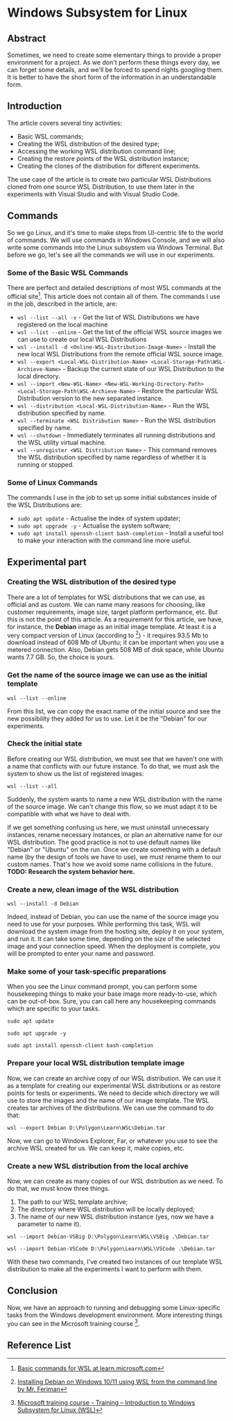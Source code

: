 # Windows Subsystem for Linux

## Abstract
Sometimes, we need to create some elementary things to provide a proper environment for a project. As we don't perform these things every day, we can forget some details, and we'll be forced to spend nights googling them. It is better to have the short form of the information in an understandable form.

## Introduction
The article covers several tiny activities:
- Basic WSL commands;
- Creating the WSL distribution of the desired type;
- Accessing the working WSL distribution command line;
- Creating the restore points of the WSL distribution instance;
- Creating the clones of the distribution for different experiments.

The use case of the article is to create two particular WSL Distributions cloned from one source WSL Distribution, to use them later in the experiments with Visual Studio and with Visual Studio Code.

## Commands
So we go Linux, and it's time to make steps from UI-centric life to the world of commands. We will use commands in Windows Console, and we will also write some commands into the Linux subsystem via Windows Terminal. But before we go, let's see all the commands we will use in our experiments.

### Some of the Basic WSL Commands
There are perfect and detailed descriptions of most WSL commands at the official site[^ms-learn-basic]. This article does not contain all of them.
The commands I use in the job, described in the article, are:
- ```wsl --list --all -v``` - Get the list of WSL Distributions we have registered on the local machine
- ```wsl --list --online``` - Get the list of the official WSL source images we can use to create our local WSL Distributions
- ```wsl --install -d <Online-WSL-Distribution-Image-Name>``` - Install the new local WSL Distributions from the remote official WSL source image.
- ```wsl --export <Local-WSL-Distribution-Name> <Local-Storage-Path\WSL-Archieve-Name>``` - Backup the current state of our WSL Distribution to the local directory.
- ```wsl --import <New-WSL-Name> <New-WSL-Working-Directory-Path> <Local-Storage-Path\WSL-Archieve-Name>``` - Restore the particular WSL Distribution version to the new separated instance.
- ```wsl --distribution <Local-WSL-Distribution-Name>``` - Run the WSL distribution specified by name.
- ```wsl --terminate <WSL Distribution Name>``` - Run the WSL distribution specified by name.
- ```wsl --shutdown``` - Immediately terminates all running distributions and the WSL utility virtual machine.
- ```wsl --unregister <WSL Distribution Name>``` - This command removes the WSL distribution specified by name regardless of whether it is running or stopped.

### Some of Linux Commands
The commands I use in the job to set up some initial substances inside of the WSL Distributions are:
- ```sudo apt update``` - Actualise the index of system updater;
- ```sudo apt upgrade -y``` - Actualise the system software;
- ```sudo apt install openssh-client bash-completion``` - Install a useful tool to make your interaction with the command line more useful.

## Experimental part

### Creating the WSL distribution of the desired type
There are a lot of templates for WSL distributions that we can use, as official and as custom. We can name many reasons for choosing, like customer requirements, image size, target platform performance, etc. But this is not the point of this article. As a requirement for this article, we have, for instance, the **Debian** image as an initial image template. At least it is a very compact version of Linux (according to [^1]) - it requires 93.5 Mb to download instead of 608 Mb of Ubuntu; it can be important when you use a metered connection. Also, Debian gets 508 MB of disk space, while Ubuntu wants 7.7 GB. So, the choice is yours.

### Get the name of the source image we can use as the initial template
```
wsl --list --online
```
From this list, we can copy the exact name of the initial source and see the new possibility they added for us to use. Let it be the "Debian" for our experiments.


### Check the initial state
Before creating our WSL distribution, we must see that we haven't one with a name that conflicts with our future instance.
To do that, we must ask the system to show us the list of registered images:
```
wsl --list --all
```
Suddenly, the system wants to name a new WSL distribution with the name of the source image. We can't change this flow, so we must adapt it to be compatible with what we have to deal with.

If we get something confusing us here, we must uninstall unnecessary instances, rename necessary instances, or plan an alternative name for our WSL distribution. The good practice is not to use default names like "Debian" or "Ubuntu" on the run. Once we create something with a default name (by the design of tools we have to use), we must rename them to our custom names. That's how we avoid some name collisions in the future.
**TODO: Research the system behavior here.**

### Create a new, clean image of the WSL distribution
```
wsl --install -d Debian
```
Indeed, instead of Debian, you can use the name of the source image you need to use for your purposes.
While performing this task, WSL will download the system image from the hosting site, deploy it on your system, and run it. It can take some time, depending on the size of the selected image and your connection speed. When the deployment is complete, you will be prompted to enter your name and password.


### Make some of your task-specific preparations
When you see the Linux command prompt, you can perform some housekeeping things to make your base image more ready-to-use, which can be out-of-box. Sure, you can call here any housekeeping commands which are specific to your tasks.
```
sudo apt update
```
```
sudo apt upgrade -y
```
```
sudo apt install openssh-client bash-completion
```

### Prepare your local WSL distribution template image
Now, we can create an archive copy of our WSL distribution. We can use it as a template for creating our experimental WSL distributions or as restore points for tests or experiments. We need to decide which directory we will use to store the images and the name of our image template. The WSL creates tar archives of the distributions. We can use the command to do that:
```
wsl --export Debian D:\Polygon\Learn\WSL\Debian.tar
```
Now, we can go to Windows Explorer, Far, or whatever you use to see the archive WSL created for us. We can keep it, make copies, etc.


### Create a new WSL distribution from the local archive
Now, we can create as many copies of our WSL distribution as we need. To do that, we must know three things.
1. The path to our WSL template archive;
2. The directory where WSL distribution will be locally deployed;
3. The name of our new WSL distribution instance (yes, now we have a parameter to name it).

```
wsl --import Debian-VSBig D:\Polygon\Learn\WSL\VSBig .\Debian.tar
```
```
wsl --import Debian-VSCode D:\Polygon\Learn\WSL\VSCode .\Debian.tar
```

With these two commands, I've created two instances of our template WSL distribution to make all the experiments I want to perform with them.


## Conclusion
Now, we have an approach to running and debugging some Linux-specific tasks from the Windows development environment. More interesting things you can see in the Microsoft training course [^I].


## Reference List
[^1]: [Installing Debian on Windows 10/11 using WSL from the command line by Mr. Feriman](https://feriman.com/installing-debian-on-windows-1011-using-wsl-from-the-command-line/)
[^ms-learn-basic]: [Basic commands for WSL at learn.microsoft.com](https://learn.microsoft.com/en-us/windows/wsl/basic-commands)
[^I]: [Microsoft training course - Training – Introduction to Windows Subsystem for Linux (WSL)](https://learn.microsoft.com/en-us/training/modules/wsl-introduction)

